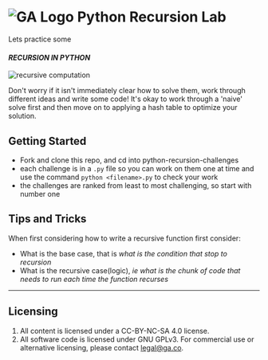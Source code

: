 # ![GA Logo](https://ga-dash.s3.amazonaws.com/production/assets/logo-9f88ae6c9c3871690e33280fcf557f33.png) Python Recursion Lab

Lets practice some

#### **_RECURSION IN PYTHON_**

![recursive computation](https://media.giphy.com/media/xThuWu82QD3pj4wvEQ/giphy.gif)

Don't worry if it isn't immediately clear how to solve them, work through different ideas and write some code! It's okay to work through a 'naive' solve first and then move on to applying a hash table to optimize your solution.

## Getting Started

* Fork and clone this repo, and cd into python-recursion-challenges
* each challenge is in a `.py` file so you can work on them one at time and use the command `python <filename>.py` to check your work
* the challenges are ranked from least to most challenging, so start with number one

## Tips and Tricks

When first considering how to write a recursive function first consider:
  * What is the base case, that is _what is the condition that stop to recursion_
  * What is the recursive case(logic), _ie what is the chunk of code that needs to run each time the function recurses_

---

## Licensing
1. All content is licensed under a CC-BY-NC-SA 4.0 license.
2. All software code is licensed under GNU GPLv3. For commercial use or alternative licensing, please contact legal@ga.co.